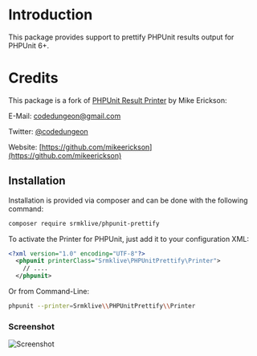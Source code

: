 # Introduction

This package provides support to prettify PHPUnit results output for PHPUnit 6+. 

# Credits

This package is a fork of [PHPUnit Result Printer](https://packagist.org/packages/codedungeon/phpunit-result-printer) by Mike Erickson:

E-Mail: [codedungeon@gmail.com](mailto:codedungeon@gmail.com)

Twitter: [@codedungeon](http://twitter.com/codedungeon)

Website: [https://github.com/mikeerickson](https://github.com/mikeerickson) 

## Installation

Installation is provided via composer and can be done with the following command:

```bash
composer require srmklive/phpunit-prettify
```

To activate the Printer for PHPUnit, just add it to your configuration XML:

  ```xml
  <?xml version="1.0" encoding="UTF-8"?>
    <phpunit printerClass="Srmklive\PHPUnitPrettify\Printer">
      // ....
    </phpunit>
  ```

Or from Command-Line:

  ```bash
  phpunit --printer=Srmklive\\PHPUnitPrettify\\Printer
  ```

### Screenshot

![Screenshot](https://github.com/srmklive/phpunit-prettify-result-printer/blob/master/sample.png)
